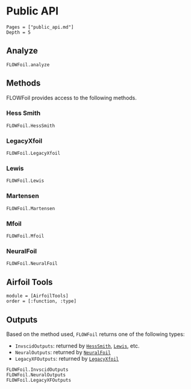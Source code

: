 # Public API

```@contents
Pages = ["public_api.md"]
Depth = 5
```

## Analyze

```@docs
FLOWFoil.analyze
```

## Methods

FLOWFoil provides access to the following methods.

### Hess Smith

```@docs
FLOWFoil.HessSmith
```

### LegacyXfoil

```@docs
FLOWFoil.LegacyXfoil
```

### Lewis

```@docs
FLOWFoil.Lewis
```

### Martensen

```@docs
FLOWFoil.Martensen
```

### Mfoil

```@docs
FLOWFoil.Mfoil
```

### NeuralFoil

```@docs
FLOWFoil.NeuralFoil
```

## Airfoil Tools

```@autodocs
module = [AirfoilTools]
order = [:function, :type]
```

## Outputs

Based on the method used, `FLOWFoil` returns one of the following types:

- `InvscidOutputs`: returned by [`HessSmith`](@ref), [`Lewis`](@ref), etc.
- `NeuralOutputs`: returned by [`NeuralFoil`](@ref)
- `LegacyXFOutputs`: returned by [`LegacyXfoil`](@ref)

```@docs
FLOWFoil.InvscidOutputs
FLOWFoil.NeuralOutputs
FLOWFoil.LegacyXFOutputs
```